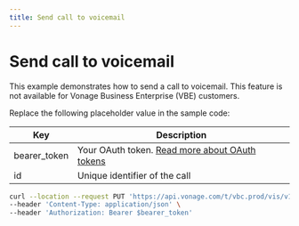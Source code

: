 ```yaml
---
title: Send call to voicemail
---
```


# Send call to voicemail

This example demonstrates how to send a call to voicemail.  This feature is not available for Vonage Business Enterprise (VBE) customers.

Replace the following placeholder value in the sample code:

| Key | Description |
| --- | ----------- |
| bearer_token      | Your OAuth token. [Read more about OAuth tokens](/getting-started/create-a-developer-account) |
| id                | Unique identifier of the call |

``` bash
curl --location --request PUT 'https://api.vonage.com/t/vbc.prod/vis/v1/self/calls/$id/vmtransfer' \
--header 'Content-Type: application/json' \
--header 'Authorization: Bearer $bearer_token'
```
